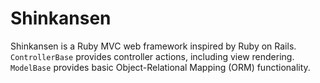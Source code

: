 # Shinkansen

Shinkansen is a Ruby MVC web framework inspired by Ruby on
Rails.  `ControllerBase` provides controller actions, including view
rendering.  `ModelBase` provides basic Object-Relational Mapping (ORM)
functionality.
